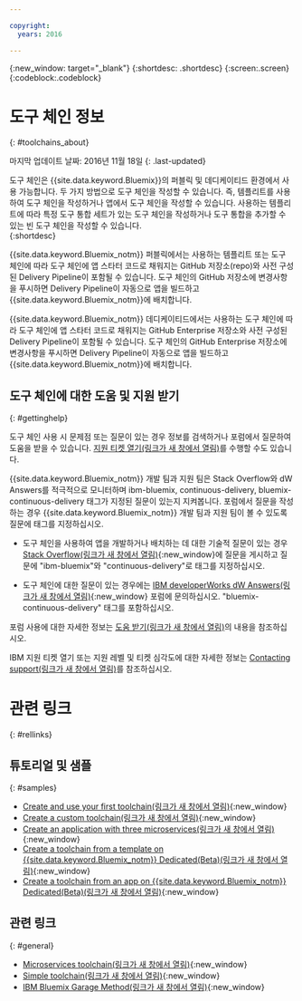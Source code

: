 ```yaml
---

copyright:
  years: 2016

---
```


{:new_window: target="_blank"}
{:shortdesc: .shortdesc}
{:screen:.screen}
{:codeblock:.codeblock}


# 도구 체인 정보    
{: #toolchains_about}  

마지막 업데이트 날짜: 2016년 11월 18일
{: .last-updated}

도구 체인은 {{site.data.keyword.Bluemix}}의 퍼블릭 및 데디케이티드 환경에서 사용 가능합니다. 두 가지 방법으로 도구 체인을 작성할 수 있습니다. 즉, 템플리트를 사용하여 도구 체인을 작성하거나 앱에서 도구 체인을 작성할 수 있습니다. 사용하는 템플리트에 따라 특정 도구 통합 세트가 있는 도구 체인을 작성하거나 도구 통합을 추가할 수 있는 빈 도구 체인을 작성할 수 있습니다.     
{:shortdesc}

{{site.data.keyword.Bluemix_notm}} 퍼블릭에서는 사용하는 템플리트 또는 도구 체인에 따라 도구 체인에 앱 스타터 코드로 채워지는 GitHub 저장소(repo)와 사전 구성된 Delivery Pipeline이 포함될 수 있습니다. 도구 체인의 GitHub 저장소에 변경사항을 푸시하면 Delivery Pipeline이 자동으로 앱을 빌드하고 {{site.data.keyword.Bluemix_notm}}에 배치합니다. 

{{site.data.keyword.Bluemix_notm}} 데디케이티드에서는 사용하는 도구 체인에 따라 도구 체인에 앱 스타터 코드로 채워지는 GitHub Enterprise 저장소와 사전 구성된 Delivery Pipeline이 포함될 수 있습니다. 도구 체인의 GitHub Enterprise 저장소에 변경사항을 푸시하면 Delivery Pipeline이 자동으로 앱을 빌드하고 {{site.data.keyword.Bluemix_notm}}에 배치합니다.

## 도구 체인에 대한 도움 및 지원 받기 
{: #gettinghelp}

도구 체인 사용 시 문제점 또는 질문이 있는 경우 정보를 검색하거나 포럼에서 질문하여 도움을 받을 수 있습니다. [지원 티켓 열기(링크가 새 창에서 열림)](https://www.{DomainName}/docs/support/index.html#open-ticket)를 수행할 수도 있습니다. 

{{site.data.keyword.Bluemix_notm}} 개발 팀과 지원 팀은 Stack Overflow와 dW Answers를 적극적으로 모니터하며 ibm-bluemix, continuous-delivery, bluemix-continuous-delivery 태그가 지정된 질문이 있는지 지켜봅니다. 포럼에서 질문을 작성하는 경우 {{site.data.keyword.Bluemix_notm}} 개발 팀과 지원 팀이 볼 수 있도록 질문에 태그를 지정하십시오.

* 도구 체인을 사용하여 앱을 개발하거나 배치하는 데 대한 기술적 질문이 있는 경우 [Stack Overflow(링크가 새 창에서 열림)](http://stackoverflow.com/search?q=ibm-bluemix+continuous-delivery){:new_window}에 질문을 게시하고 질문에 "ibm-bluemix"와 "continuous-delivery"로 태그를 지정하십시오.

* 도구 체인에 대한 질문이 있는 경우에는 [IBM developerWorks dW Answers(링크가 새 창에서 열림)](https://developer.ibm.com/answers/topics/bluemix-continuous-delivery/?smartspace=bluemix){:new_window} 포럼에 문의하십시오. "bluemix-continuous-delivery" 태그를 포함하십시오.

포럼 사용에 대한 자세한 정보는 [도움 받기(링크가 새 창에서 열림)](https://www.{DomainName}/docs/support/index.html#getting-help)의 내용을 참조하십시오.

IBM 지원 티켓 열기 또는 지원 레벨 및 티켓 심각도에 대한 자세한 정보는 [Contacting support(링크가 새 창에서 열림)](https://www.{DomainName}/docs/support/index.html#contacting-support)를 참조하십시오.


# 관련 링크
{: #rellinks}

## 튜토리얼 및 샘플
{: #samples}

* [Create and use your first toolchain(링크가 새 창에서 열림)](https://www.ibm.com/devops/method/tutorials/tutorial_toolchain_flow){:new_window}
* [Create a custom toolchain(링크가 새 창에서 열림)](https://www.ibm.com/devops/method/tutorials/tutorial_toolchain_custom){:new_window}
* [Create an application with three microservices(링크가 새 창에서 열림)](https://www.ibm.com/devops/method/tutorials/tutorial_toolchain_microservices){:new_window}
* [Create a toolchain from a template on {{site.data.keyword.Bluemix_notm}} Dedicated(Beta)(링크가 새 창에서 열림)](https://www.ibm.com/devops/method/tutorials/tutorial_dedicated_toolchain_template_flow){:new_window}
* [Create a toolchain from an app on {{site.data.keyword.Bluemix_notm}} Dedicated(Beta)(링크가 새 창에서 열림)](https://www.ibm.com/devops/method/tutorials/tutorial_dedicated_toolchain_app_flow){:new_window}

## 관련 링크
{: #general}

* [Microservices toolchain(링크가 새 창에서 열림)](https://www.ibm.com/devops/method/toolchains/microservices_toolchain){:new_window}
* [Simple toolchain(링크가 새 창에서 열림)](https://www.ibm.com/devops/method/toolchains/simple_toolchain){:new_window}
* [IBM Bluemix Garage Method(링크가 새 창에서 열림)](https://www.ibm.com/devops/method){:new_window}

